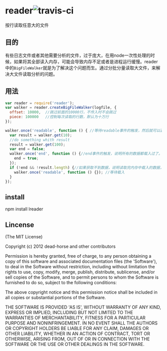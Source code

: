 
# reader![travis-ci](https://secure.travis-ci.org/dead-horse/reader.png)

  按行读取任意大的文件

## 目的  

有些日志文件或者其他需要分析的文件，过于庞大，在用node一次性处理的时候，如果将其全部读入内存，可能会导致内存不足或者是进程运行缓慢。reader中的`BigFileWalker`就是为了解决这个问题而生。通过分批分量读取大文件，来解决大文件读取分析的问题。   

## 用法

```js
var reader = require('reader');
var walker = reader.createBigFileWalker(logfile, {
  offset: 10000,  //跳过前面的10000行，不传入时不会跳过
  piece: 100000   //控制每次读取的行数，默认为十万行
});

walker.once('readable', function () { //等待readable事件的触发，然后就可以通过get方法获取数据了
  var result = walker.get(10);  
  //do something whith result
  result = walker.get(100);
  var end = false;
  walker.once('end', function () {//end事件的触发，说明所有的数据都载入过了。如果再get不到就是读完了
    end = true;
  });
  if (!end && !result.length) {//如果获取不到数据，说明读取完内存中载入的数据，没有给walker CPU时间去再次载入数据。
    walker.once('readable', function () {}); //等待载入
  }
});

```

## install  
npm install lreader

## Lincense
(The MIT License)

Copyright (c) 2012 dead-horse and other contributors

Permission is hereby granted, free of charge, to any person obtaining
a copy of this software and associated documentation files (the
'Software'), to deal in the Software without restriction, including
without limitation the rights to use, copy, modify, merge, publish,
distribute, sublicense, and/or sell copies of the Software, and to
permit persons to whom the Software is furnished to do so, subject to
the following conditions:

The above copyright notice and this permission notice shall be
included in all copies or substantial portions of the Software.

THE SOFTWARE IS PROVIDED 'AS IS', WITHOUT WARRANTY OF ANY KIND,
EXPRESS OR IMPLIED, INCLUDING BUT NOT LIMITED TO THE WARRANTIES OF
MERCHANTABILITY, FITNESS FOR A PARTICULAR PURPOSE AND NONINFRINGEMENT.
IN NO EVENT SHALL THE AUTHORS OR COPYRIGHT HOLDERS BE LIABLE FOR ANY
CLAIM, DAMAGES OR OTHER LIABILITY, WHETHER IN AN ACTION OF CONTRACT,
TORT OR OTHERWISE, ARISING FROM, OUT OF OR IN CONNECTION WITH THE
SOFTWARE OR THE USE OR OTHER DEALINGS IN THE SOFTWARE.
